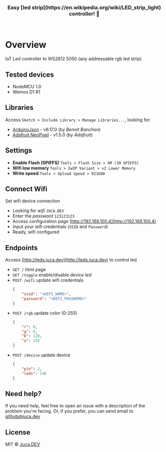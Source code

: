 <p align="center">
  <!-- <img src="https://storage.googleapis.com/golden-wind/unform/unform.svg" height="150" width="175" alt="Unform" /> -->
</p>

<h3 align="center">
  Easy [led strip](https://en.wikipedia.org/wiki/LED_strip_light) controller! 🚀
</h3>

<br>

# Overview
IoT Led controller to WS2812 5050 (any addressable  rgb led strip)

## Tested devices
 - NodeMCU 1.0
 - Wemos D1 R1

## Libraries 
Access `Sketch > Include Library > Manage Libraries...`, looking for:
 - [ArduinoJson](https://arduinojson.org/v6/example/) - v6.17.0 (by *Benoit Banchon*)
 - [Adafruit NeoPixel](https://adafruit.github.io/Adafruit_NeoPixel/html/class_adafruit___neo_pixel.html) - v1.5.0 (by *Adafruit*)

## Settings
 - **Enable Flash (SPIFFS)** `Tools > Flash Size > 4M (1M SPIFFS)`
 - **Wifi low memory** `Tools > IwIP Variant > v2 Lower Memory`
 - **Write speed** `Tools > Upload Speed > 921600`

 ## Connect Wifi
 Set wifi device connection
  - Looking for *wifi* `JUCA.DEV` 
  - Enter the *password* `123123123` 
  - Access configuration page [http://192.168.100.4](http://192.168.100.4)
  - Input your wifi credentials (`SSID` and `Password`)
  - Ready, wifi configured

 ## Endpoints
 Access [http://leds.juca.dev](http://leds.juca.dev) to control led
  - `GET /` html page
  - `GET /toggle` enable/disable *device led*
  - `POST /wifi` update wifi credentials
    ```json
    {
        "ssid": "<WIFI_NAME>",
        "password": "<WIFI_PASSWORD>"
    }
    ```
  - `POST /rgb` update color (0-255)
    ```json
    {
        "r": 0,
        "g": 0,
        "b": 120,
        "a": 254
    }
    ```
  - `POST /device` update device
    ```json
    {
        "pin": 2,
        "leds": 148
    }
    ```

## Need help?

If you need help, feel free to open an issue with a description of the problem you're facing. Or, if you prefer, you can send email to [github@juca.dev](mailto:github@juca.dev)

## License

MIT © [Juca.DEV](https://juca.dev)